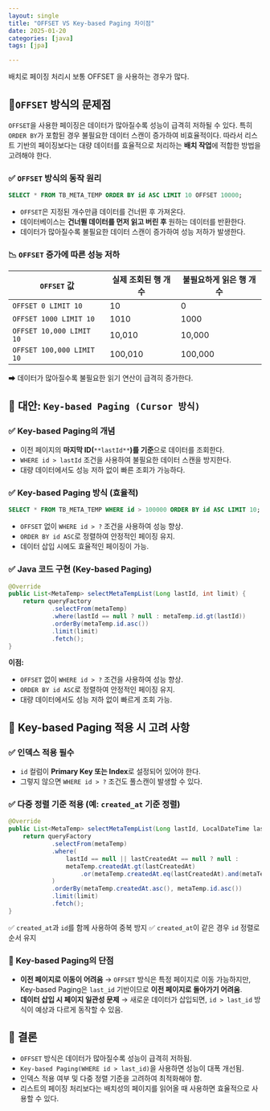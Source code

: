 ```yaml
---
layout: single
title: "OFFSET VS Key-based Paging 차이점"
date: 2025-01-20
categories: [java]
tags: [jpa]

---
```


배치로 페이징 처리시 보통 OFFSET 을 사용하는 경우가 많다. 

## 🚨`OFFSET` 방식의 문제점

`OFFSET`을 사용한 페이징은 데이터가 많아질수록 성능이 급격히 저하될 수 있다. 특히 `ORDER BY`가 포함된 경우 불필요한 데이터 스캔이 증가하여 비효율적이다. 따라서 리스트 기반의 페이징보다는 대량 데이터를 효율적으로 처리하는 **배치 작업**에 적합한 방법을 고려해야 한다.

### ✅ `OFFSET` 방식의 동작 원리

```sql 
SELECT * FROM TB_META_TEMP ORDER BY id ASC LIMIT 10 OFFSET 10000;
```

- `OFFSET`은 지정된 개수만큼 데이터를 건너뛴 후 가져온다.
- 데이터베이스는 **건너뛸 데이터를 먼저 읽고 버린 후** 원하는 데이터를 반환한다.
- 데이터가 많아질수록 불필요한 데이터 스캔이 증가하여 성능 저하가 발생한다.

### 📉 `OFFSET` 증가에 따른 성능 저하

| `OFFSET` 값               | 실제 조회된 행 개수 | 불필요하게 읽은 행 개수 |
| ------------------------- | ------------------- | ----------------------- |
| `OFFSET 0 LIMIT 10`       | 10                  | 0                       |
| `OFFSET 1000 LIMIT 10`    | 1010                | 1000                    |
| `OFFSET 10,000 LIMIT 10`  | 10,010              | 10,000                  |
| `OFFSET 100,000 LIMIT 10` | 100,010             | 100,000                 |

➡ 데이터가 많아질수록 불필요한 읽기 연산이 급격히 증가한다.

## 🚀 대안: `Key-based Paging (Cursor 방식)`

### ✅ Key-based Paging의 개념

- 이전 페이지의 **마지막 ID(**`**lastId**`**)를 기준**으로 데이터를 조회한다.
- `WHERE id > lastId` 조건을 사용하여 불필요한 데이터 스캔을 방지한다.
- 대량 데이터에서도 성능 저하 없이 빠른 조회가 가능하다.

### ✅ Key-based Paging 방식 (효율적)

```sql
SELECT * FROM TB_META_TEMP WHERE id > 100000 ORDER BY id ASC LIMIT 10;
```

- `OFFSET` 없이 `WHERE id > ?` 조건을 사용하여 성능 향상.
- `ORDER BY id ASC`로 정렬하여 안정적인 페이징 유지.
- 데이터 삽입 시에도 효율적인 페이징이 가능.

### ✅ Java 코드 구현 (Key-based Paging)

```java
@Override
public List<MetaTemp> selectMetaTempList(Long lastId, int limit) {
    return queryFactory
            .selectFrom(metaTemp)
            .where(lastId == null ? null : metaTemp.id.gt(lastId))
            .orderBy(metaTemp.id.asc())
            .limit(limit)
            .fetch();
}
```

 **이점:**

- `OFFSET` 없이 `WHERE id > ?` 조건을 사용하여 성능 향상.
- `ORDER BY id ASC`로 정렬하여 안정적인 페이징 유지.
- 대량 데이터에서도 성능 저하 없이 빠르게 조회 가능.

## 📌 Key-based Paging 적용 시 고려 사항

### ✅ 인덱스 적용 필수

- `id` 컬럼이 **Primary Key 또는 Index**로 설정되어 있어야 한다.
- 그렇지 않으면 `WHERE id > ?` 조건도 풀스캔이 발생할 수 있다.

### ✅ 다중 정렬 기준 적용 (예: `created_at` 기준 정렬)

```java
@Override
public List<MetaTemp> selectMetaTempList(Long lastId, LocalDateTime lastCreatedAt, int limit) {
    return queryFactory
            .selectFrom(metaTemp)
            .where(
                lastId == null || lastCreatedAt == null ? null :
                metaTemp.createdAt.gt(lastCreatedAt)
                    .or(metaTemp.createdAt.eq(lastCreatedAt).and(metaTemp.id.gt(lastId)))
            )
            .orderBy(metaTemp.createdAt.asc(), metaTemp.id.asc())
            .limit(limit)
            .fetch();
}
```

✅ `created_at`과 `id`를 함께 사용하여 중복 방지 ✅ `created_at`이 같은 경우 `id` 정렬로 순서 유지

### 🚨 Key-based Paging의 단점

- **이전 페이지로 이동이 어려움** → `OFFSET` 방식은 특정 페이지로 이동 가능하지만, Key-based Paging은 `last_id` 기반이므로 **이전 페이지로 돌아가기 어려움**.
- **데이터 삽입 시 페이지 일관성 문제** → 새로운 데이터가 삽입되면, `id > last_id` 방식이 예상과 다르게 동작할 수 있음.

## 🎯 결론

- `OFFSET` 방식은 데이터가 많아질수록 성능이 급격히 저하됨. 
- `Key-based Paging(WHERE id > last_id)`을 사용하면 성능이 대폭 개선됨. 
- 인덱스 적용 여부 및 다중 정렬 기준을 고려하여 최적화해야 함.
- 리스트의 페이징 처리보다는 배치성의 페이지를 읽어올 때 사용하면 효율적으로 사용할 수 있다. 


